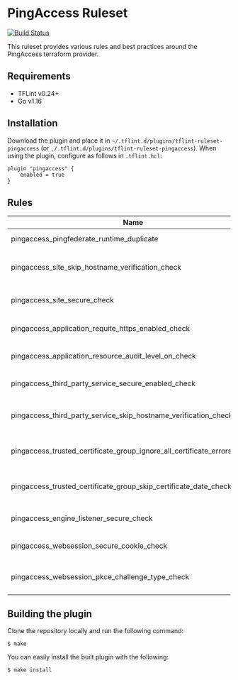 # PingAccess Ruleset
[![Build Status](https://github.com/iwarapter/tflint-ruleset-pingaccess/workflows/build/badge.svg?branch=master)](https://github.com/iwarapter/tflint-ruleset-pingaccess/actions)

This ruleset provides various rules and best practices around the PingAccess terraform provider.

## Requirements

- TFLint v0.24+
- Go v1.16

## Installation

Download the plugin and place it in `~/.tflint.d/plugins/tflint-ruleset-pingaccess` (or `./.tflint.d/plugins/tflint-ruleset-pingaccess`). When using the plugin, configure as follows in `.tflint.hcl`:

```hcl
plugin "pingaccess" {
    enabled = true
}
```

## Rules

|Name|Description|Severity|Enabled|Link|
| --- | --- | --- | --- | --- |
|pingaccess_pingfederate_runtime_duplicate|Rule for checking for duplicate `singleton` resource type|ERROR|✔||
|pingaccess_site_skip_hostname_verification_check|Rule for checking `pingaccess_site` `skip_hostname_verification` is not set to `true`|WARNING|✔||
|pingaccess_site_secure_check|Rule for checking `pingaccess_site` `secure` is not set to `false`|WARNING|✔||
|pingaccess_application_requite_https_enabled_check|Rule for checking `pingaccess_application` `require_https` is not set to `false`|WARNING|✔||
|pingaccess_application_resource_audit_level_on_check|Rule for checking `pingaccess_application_resource` `audit_level` is not set to `OFF`|WARNING|✔||
|pingaccess_third_party_service_secure_enabled_check|Rule for checking `pingaccess_third_party_service` `secure` is not set to `false`|WARNING|✔||
|pingaccess_third_party_service_skip_hostname_verification_check|Rule for checking `pingaccess_third_party_service` `skip_hostname_verification` is not set to `true`|WARNING|✔||
|pingaccess_trusted_certificate_group_ignore_all_certificate_errors_check|Rule for checking `pingaccess_trusted_certificate` `ignore_all_certificate_errors` is not set to `true`|WARNING|✔||
|pingaccess_trusted_certificate_group_skip_certificate_date_check|Rule for checking `pingaccess_trusted_certificate` `skip_certificate_date_check` is not set to `true`|WARNING|✔||
|pingaccess_engine_listener_secure_check|Rule for checking `pingaccess_engine_listener` `secure` is not set to `false`|WARNING|✔||
|pingaccess_websession_secure_cookie_check|Rule for checking `pingaccess_websession` `secure_cookie` is not set to `false`|WARNING|✔||
|pingaccess_websession_pkce_challenge_type_check|Rule for checking `pingaccess_websession` `pkce_challenge_type` is not set to `OFF`|WARNING|✔||

## Building the plugin

Clone the repository locally and run the following command:

```
$ make
```

You can easily install the built plugin with the following:

```
$ make install
```
